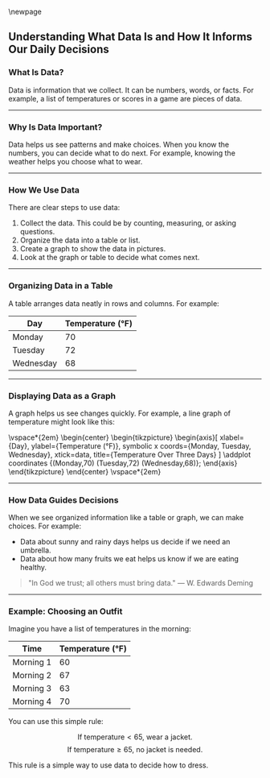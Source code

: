 \newpage
## Understanding What Data Is and How It Informs Our Daily Decisions

### What Is Data?
Data is information that we collect. It can be numbers, words, or facts. For example, a list of temperatures or scores in a game are pieces of data.

---

### Why Is Data Important?
Data helps us see patterns and make choices. When you know the numbers, you can decide what to do next. For example, knowing the weather helps you choose what to wear.

---

### How We Use Data
There are clear steps to use data:

1. Collect the data. This could be by counting, measuring, or asking questions.
2. Organize the data into a table or list.
3. Create a graph to show the data in pictures.
4. Look at the graph or table to decide what comes next.

---

### Organizing Data in a Table
A table arranges data neatly in rows and columns. For example:

| Day        | Temperature (°F) |
|------------|------------------|
| Monday     | 70               |
| Tuesday    | 72               |
| Wednesday  | 68               |

---

### Displaying Data as a Graph
A graph helps us see changes quickly. For example, a line graph of temperature might look like this:

\vspace*{2em}
\begin{center}
\begin{tikzpicture}
\begin{axis}[
    xlabel={Day},
    ylabel={Temperature (°F)},
    symbolic x coords={Monday, Tuesday, Wednesday},
    xtick=data,
    title={Temperature Over Three Days}
]
\addplot coordinates {(Monday,70) (Tuesday,72) (Wednesday,68)};
\end{axis}
\end{tikzpicture}
\end{center}
\vspace*{2em}

---

### How Data Guides Decisions
When we see organized information like a table or graph, we can make choices. For example:

- Data about sunny and rainy days helps us decide if we need an umbrella.
- Data about how many fruits we eat helps us know if we are eating healthy.

> "In God we trust; all others must bring data." — W. Edwards Deming

---

### Example: Choosing an Outfit
Imagine you have a list of temperatures in the morning:

| Time       | Temperature (°F) |
|------------|------------------|
| Morning 1  | 60               |
| Morning 2  | 67               |
| Morning 3  | 63               |
| Morning 4  | 70               |

You can use this simple rule:

$$
\text{If temperature} < 65 \text{, wear a jacket.}
$$
$$
\text{If temperature} \ge 65 \text{, no jacket is needed.}
$$

This rule is a simple way to use data to decide how to dress.
